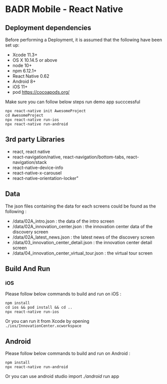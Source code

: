 # BADR Mobile - React Native

## Deployment dependencies

Before performing a Deployment, it is assumed that the following have been set up:

- Xcode 11.3+
- OS X 10.14.5 or above
- node 10+
- npm 6.12.1+
- React Native 0.62
- Android 8+
- iOS 11+
- pod https://cocoapods.org/

Make sure you can follow below steps run demo app succcessful

```
npx react-native init AwesomeProject
cd AwesomeProject
npx react-native run-ios
npx react-native run-android
```


## 3rd party Libraries

- react, react native
- react-navigation/native, react-navigation/bottom-tabs, react-navigation/stack
- react-native-device-info
- react-native-x-carousel
- react-native-orientation-locker"

## Data
The json files containing the data for each screens could be found as the following :

- /data/02A_intro.json : the data of the intro screen
- /data/02A_innovation_center.json : the innovation center data of the discovery screen
- /data/02A_latest_news.json : the latest news of the discovery screen
- /data/03_innovation_center_detail.json : the innovation center detail screen
- /data/04_innovation_center_virtual_tour.json : the virtual tour screen

## Build And Run
### iOS

Please follow below commands to build and run on iOS :

```
npm install 
cd ios && pod install && cd .. 
npx react-native run-ios
```

Or you can run it from Xcode by opening `./ios/InnovationCenter.xcworkspace`

## Android

Please follow below commands to build and run on Android :

```
npm install 
npx react-native run-android
```

Or you can use android studio import *./android* run app